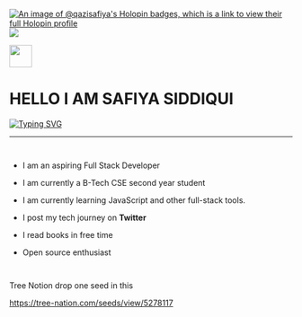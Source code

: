 

[![An image of @qazisafiya's Holopin badges, which is a link to view their full Holopin profile](https://holopin.me/qazisafiya)](https://holopin.io/@qazisafiya)
<img src="https://github.com/QaziSafiya/QaziSafiya/assets/143307549/e57d1c88-a139-451d-812c-bbdf402a6821"></img>


<div>

<img src="https://media.giphy.com/media/AOXNxxIJuBQdNTBblp/giphy.gif"  width="40" flex></img>  <h1>HELLO I AM SAFIYA SIDDIQUI</h1>

  <a href="https://git.io/typing-svg"><img src="https://readme-typing-svg.demolab.com?font=Fira+Code&weight=6000&size=28&duration=5304&pause=1000&color36BCF7FF&background=FFD22800&center=true&vCenter=true&width=850&lines=Hello,+I'm+Safiya Siddiqui,+Welcome+to+My+Profile!+;I+am+a+Frontend+Developer+;Self+learner" alt="Typing SVG" /></a>
</div>

---

<div style="display:flex">
  
- I am an aspiring Full Stack Developer

- I am currently a B-Tech CSE second year student

- I am currently learning JavaScript and other full-stack tools.

- I post my tech journey on **Twitter**

- I read books in free time

- Open source enthusiast

</div>


Tree Notion drop one seed in this

https://tree-nation.com/seeds/view/5278117
